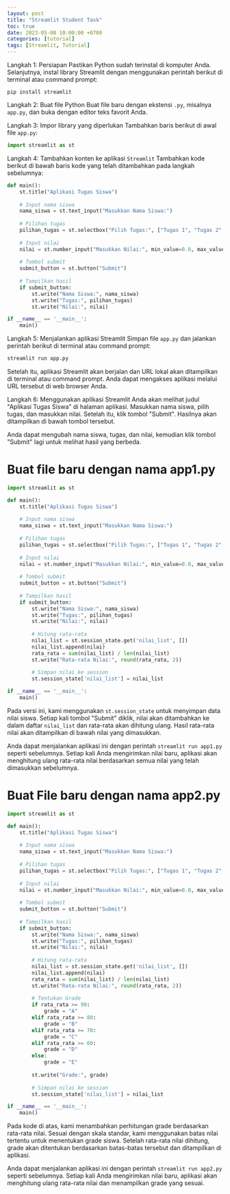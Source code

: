 ```yaml
---
layout: post
title: "Streamlit Student Task"
toc: true
date: 2023-05-08 10:00:00 +0700
categories: [tutorial]
tags: [Streamlit, Tutorial] 
---
```


Langkah 1: Persiapan Pastikan Python sudah terinstal di komputer Anda. Selanjutnya, instal library Streamlit dengan menggunakan perintah berikut di terminal atau command prompt:

`pip install streamlit`

Langkah 2: Buat file Python Buat file baru dengan ekstensi `.py`, misalnya `app.py`, dan buka dengan editor teks favorit Anda.

Langkah 3: Impor library yang diperlukan Tambahkan baris berikut di awal file `app.py`:



```python
import streamlit as st
```

Langkah 4: Tambahkan konten ke aplikasi `Streamlit` Tambahkan kode berikut di bawah baris kode yang telah ditambahkan pada langkah sebelumnya:



```python
def main():
    st.title("Aplikasi Tugas Siswa")
    
    # Input nama siswa
    nama_siswa = st.text_input("Masukkan Nama Siswa:")
    
    # Pilihan tugas
    pilihan_tugas = st.selectbox("Pilih Tugas:", ["Tugas 1", "Tugas 2", "Tugas 3"])
    
    # Input nilai
    nilai = st.number_input("Masukkan Nilai:", min_value=0.0, max_value=100.0, step=0.1)
    
    # Tombol submit
    submit_button = st.button("Submit")
    
    # Tampilkan hasil
    if submit_button:
        st.write("Nama Siswa:", nama_siswa)
        st.write("Tugas:", pilihan_tugas)
        st.write("Nilai:", nilai)

if __name__ == '__main__':
    main()
```

Langkah 5: Menjalankan aplikasi Streamlit Simpan file `app.py` dan jalankan perintah berikut di terminal atau command prompt:



```python
streamlit run app.py
```

Setelah itu, aplikasi Streamlit akan berjalan dan URL lokal akan ditampilkan di terminal atau command prompt. Anda dapat mengakses aplikasi melalui URL tersebut di web browser Anda.

Langkah 6: Menggunakan aplikasi Streamlit Anda akan melihat judul "Aplikasi Tugas Siswa" di halaman aplikasi. Masukkan nama siswa, pilih tugas, dan masukkan nilai. Setelah itu, klik tombol "Submit". Hasilnya akan ditampilkan di bawah tombol tersebut.

Anda dapat mengubah nama siswa, tugas, dan nilai, kemudian klik tombol "Submit" lagi untuk melihat hasil yang berbeda.

# Buat file baru dengan nama app1.py

```python
import streamlit as st

def main():
    st.title("Aplikasi Tugas Siswa")
    
    # Input nama siswa
    nama_siswa = st.text_input("Masukkan Nama Siswa:")
    
    # Pilihan tugas
    pilihan_tugas = st.selectbox("Pilih Tugas:", ["Tugas 1", "Tugas 2", "Tugas 3"])
    
    # Input nilai
    nilai = st.number_input("Masukkan Nilai:", min_value=0.0, max_value=100.0, step=0.1)
    
    # Tombol submit
    submit_button = st.button("Submit")
    
    # Tampilkan hasil
    if submit_button:
        st.write("Nama Siswa:", nama_siswa)
        st.write("Tugas:", pilihan_tugas)
        st.write("Nilai:", nilai)
        
        # Hitung rata-rata
        nilai_list = st.session_state.get('nilai_list', [])
        nilai_list.append(nilai)
        rata_rata = sum(nilai_list) / len(nilai_list)
        st.write("Rata-rata Nilai:", round(rata_rata, 2))
        
        # Simpan nilai ke session
        st.session_state['nilai_list'] = nilai_list

if __name__ == '__main__':
    main()
```

Pada versi ini, kami menggunakan `st.session_state` untuk menyimpan data nilai siswa. Setiap kali tombol "Submit" diklik, nilai akan ditambahkan ke dalam daftar `nilai_list` dan rata-rata akan dihitung ulang. Hasil rata-rata nilai akan ditampilkan di bawah nilai yang dimasukkan.

Anda dapat menjalankan aplikasi ini dengan perintah `streamlit run app1.py` seperti sebelumnya. Setiap kali Anda mengirimkan nilai baru, aplikasi akan menghitung ulang rata-rata nilai berdasarkan semua nilai yang telah dimasukkan sebelumnya.

# Buat File baru dengan nama app2.py

```python
import streamlit as st

def main():
    st.title("Aplikasi Tugas Siswa")
    
    # Input nama siswa
    nama_siswa = st.text_input("Masukkan Nama Siswa:")
    
    # Pilihan tugas
    pilihan_tugas = st.selectbox("Pilih Tugas:", ["Tugas 1", "Tugas 2", "Tugas 3"])
    
    # Input nilai
    nilai = st.number_input("Masukkan Nilai:", min_value=0.0, max_value=100.0, step=0.1)
    
    # Tombol submit
    submit_button = st.button("Submit")
    
    # Tampilkan hasil
    if submit_button:
        st.write("Nama Siswa:", nama_siswa)
        st.write("Tugas:", pilihan_tugas)
        st.write("Nilai:", nilai)
        
        # Hitung rata-rata
        nilai_list = st.session_state.get('nilai_list', [])
        nilai_list.append(nilai)
        rata_rata = sum(nilai_list) / len(nilai_list)
        st.write("Rata-rata Nilai:", round(rata_rata, 2))
        
        # Tentukan Grade
        if rata_rata >= 90:
            grade = "A"
        elif rata_rata >= 80:
            grade = "B"
        elif rata_rata >= 70:
            grade = "C"
        elif rata_rata >= 60:
            grade = "D"
        else:
            grade = "E"
        
        st.write("Grade:", grade)
        
        # Simpan nilai ke session
        st.session_state['nilai_list'] = nilai_list

if __name__ == '__main__':
    main()
```

Pada kode di atas, kami menambahkan perhitungan grade berdasarkan rata-rata nilai. Sesuai dengan skala standar, kami menggunakan batas nilai tertentu untuk menentukan grade siswa. Setelah rata-rata nilai dihitung, grade akan ditentukan berdasarkan batas-batas tersebut dan ditampilkan di aplikasi.

Anda dapat menjalankan aplikasi ini dengan perintah `streamlit run app2.py` seperti sebelumnya. Setiap kali Anda mengirimkan nilai baru, aplikasi akan menghitung ulang rata-rata nilai dan menampilkan grade yang sesuai.